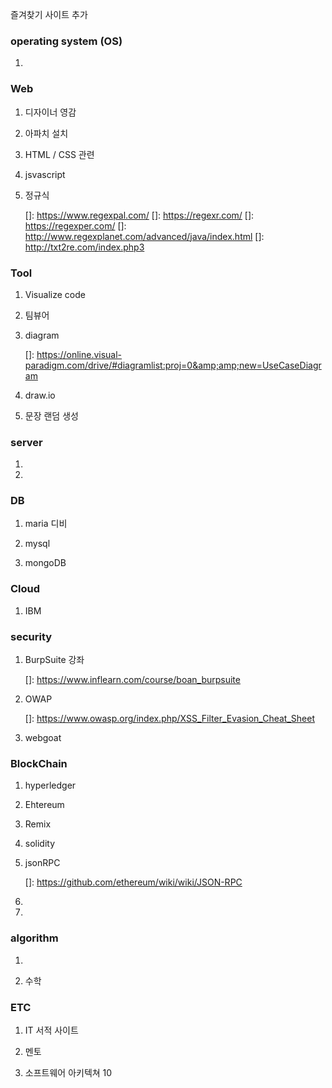 즐겨찾기 사이트 추가

###  operating system (OS)

1. [리눅스포털]: https://www.linux.co.kr/home/index.html

   


### Web

1. 디자이너 영감

[awwwards]: https://www.awwwards.com/
[fwa]: https://thefwa.com/
[csswinner]: https://www.csswinner.com/
[dribble]: https://dribbble.com/
[Umoby]: http://www.umoby.co.kr/kor/main.php
[media queries]: https://mediaqueri.es/
[behance]: https://www.behance.net/
[mobile pattern]: https://www.pttrns.com/
[GDWEB]: http://www.gdweb.co.kr/
[material design]: https://material.io/



2. 아파치 설치

   [apache24 참고]: https://kiwinote.tistory.com/75

   

3. HTML / CSS 관련

   [W3C]: https://www.w3.org/
   [font]: https://fontawesome.com/
   [font2]: https://fonts.google.com/

   [css 연습]: https://flexboxfroggy.com/#ko

   

5. jsvascript

   [이벤트 루프 시각화]: http://latentflip.com/loupe/

   

5. 정규식

   []: https://www.regexpal.com/
   []: https://regexr.com/
   []: https://regexper.com/
   []: http://www.regexplanet.com/advanced/java/index.html
   []: http://txt2re.com/index.php3

   

### Tool

1. Visualize code

[Live]: http://pythontutor.com/

2. 팀뷰어

   [팀뷰어]: https://www.teamviewer.com

3. diagram

   []: https://online.visual-paradigm.com/drive/#diagramlist:proj=0&amp;amp;new=UseCaseDiagram

4. draw.io

5. 문장 랜덤 생성

   [ipsum]: https://www.lipsum.com/
   [한글입숨]: http://hangul.thefron.me/

   



### server

1. [node.js]: https://inflearn.com/course/nodejs-

   

2. [postman]: https://www.getpostman.com/

   





### DB

1. maria 디비

   [maraiadb]: https://github.com/mariadb-corporation/mariadb-platform-docker/tree/master/single-containe



2. mysql
3. mongoDB



### Cloud

1. IBM

   [IBM]: https://cloud.ibm.com/login






### security

1. BurpSuite 강좌

   []: https://www.inflearn.com/course/boan_burpsuite

2. OWAP

   []: https://www.owasp.org/index.php/XSS_Filter_Evasion_Cheat_Sheet

3. webgoat

   



### BlockChain

1. hyperledger

   [hyperledger]: https://www.hyperledger.org/projects/fabric

2. Ehtereum

   [solidity]: https://cryptozombies.io/ko/course

3. Remix

   [compile, deploy tool]: http://remix.ethereum.org/

4. solidity

   [공식문서]: https://solidity-kr.readthedocs.io/ko/latest/


5. jsonRPC

   []: https://github.com/ethereum/wiki/wiki/JSON-RPC

6. [truffle]: https://www.trufflesuite.com/boxes/index	"remix 대신 compile, deploy"

7. [ganache]: https://www.trufflesuite.com/ganache	" geth 대신 mining"

   

### algorithm

1. [samsung sw]: https://swexpertacademy.com/main/main.do

   

2. 수학

[wiris]: http://www.wiris.com/en





### ETC

1. IT 서적 사이트

   [IT 서적]: https://www.packtpub.com/

2. 멘토

[멘토링]: https://comento.kr/

3. 소프트웨어 아키텍쳐 10

   [소프트웨어 아키텍쳐]: https://mingrammer.com/translation-10-common-software-architectural-patterns-in-a-nutshell/

   